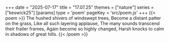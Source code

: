 +++
date = "2025-07-17"
title = "17.07.25"
themes = ["nature"]
series = ["keswick25"]
[params]
  type = 'poem'
  pageKey = 'src/poem.js'
+++
{{< poem >}}
The hushed shivers of windswept trees,
Become a distant patter on the grass,
Like all such layering applause,
The many sounds transcend their frailer frames,
Again become so highly changed,
Harsh knocks to calm in shadows of great hills.
{{< /poem >}}